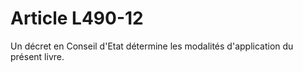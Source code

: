 # Article L490-12

Un décret en Conseil d'Etat détermine les modalités d'application du présent livre.